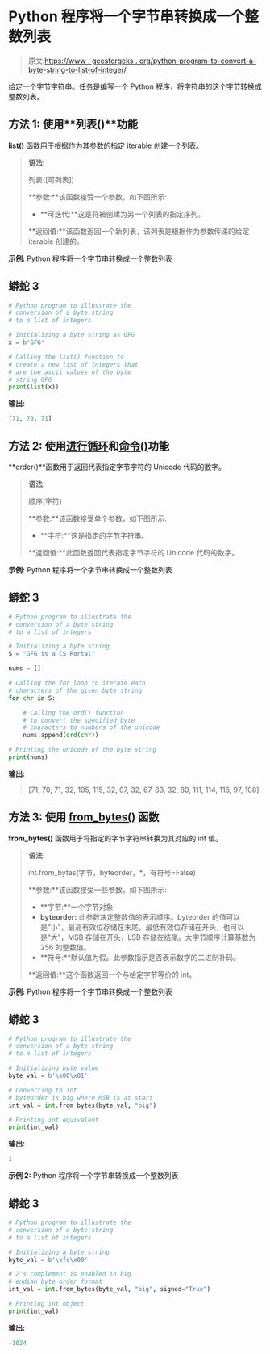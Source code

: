 # Python 程序将一个字节串转换成一个整数列表

> 原文:[https://www . geesforgeks . org/python-program-to-convert-a-byte-string-to-list-of-integer/](https://www.geeksforgeeks.org/python-program-to-convert-a-byte-string-to-a-list-of-integers/)

给定一个字节字符串。任务是编写一个 Python 程序，将字符串的这个字节转换成整数列表。

## **方法 1:** 使用**列表()**功能

**list()** 函数用于根据作为其参数的指定 iterable 创建一个列表。

> **语法:**
> 
> 列表([可列表])
> 
> **参数:**该函数接受一个参数，如下图所示:
> 
> *   **可迭代:**这是将被创建为另一个列表的指定序列。
> 
> **返回值:**该函数返回一个新列表，该列表是根据作为参数传递的给定 iterable 创建的。

**示例:** Python 程序将一个字节串转换成一个整数列表

## 蟒蛇 3

```py
# Python program to illustrate the
# conversion of a byte string
# to a list of integers

# Initializing a byte string as GFG
x = b'GFG'

# Calling the list() function to
# create a new list of integers that  
# are the ascii values of the byte
# string GFG
print(list(x))
```

**输出:**

```py
[71, 70, 71]
```

## **方法 2:** 使用[进行循环](https://www.geeksforgeeks.org/python-for-loops/)和[命令()](https://www.geeksforgeeks.org/ord-function-python/)功能

**order()**函数用于返回代表指定字节字符的 Unicode 代码的数字。

> **语法:**
> 
> 顺序(字符)
> 
> **参数:**该函数接受单个参数，如下图所示:
> 
> *   **字符:**这是指定的字节字符串。
> 
> **返回值:**此函数返回代表指定字节字符的 Unicode 代码的数字。

**示例:** Python 程序将一个字节串转换成一个整数列表

## 蟒蛇 3

```py
# Python program to illustrate the
# conversion of a byte string
# to a list of integers

# Initializing a byte string
S = "GFG is a CS Portal"

nums = []

# Calling the for loop to iterate each
# characters of the given byte string
for chr in S:

    # Calling the ord() function
    # to convert the specified byte
    # characters to numbers of the unicode
    nums.append(ord(chr))

# Printing the unicode of the byte string
print(nums)
```

**输出:**

> [71, 70, 71, 32, 105, 115, 32, 97, 32, 67, 83, 32, 80, 111, 114, 116, 97, 108]

## **方法 3:** 使用 [from_bytes()](https://www.geeksforgeeks.org/python-bit-functions-on-int-bit_length-to_bytes-and-from_bytes/) 函数

**from_bytes()** 函数用于将指定的字节字符串转换为其对应的 int 值。

> **语法:**
> 
> int.from_bytes(字节，byteorder，*，有符号=False)
> 
> **参数:**该函数接受一些参数，如下图所示:
> 
> *   **字节:**一个字节对象
> *   **byteorder:** 此参数决定整数值的表示顺序。byteorder 的值可以是“小”，最高有效位存储在末尾，最低有效位存储在开头，也可以是“大”，MSB 存储在开头，LSB 存储在结尾。大字节顺序计算基数为 256 的整数值。
> *   **符号:**默认值为假。此参数指示是否表示数字的二进制补码。
> 
> **返回值:**这个函数返回一个与给定字节等价的 int。

**示例:** Python 程序将一个字节串转换成一个整数列表

## 蟒蛇 3

```py
# Python program to illustrate the
# conversion of a byte string
# to a list of integers

# Initializing byte value
byte_val = b'\x00\x01'

# Converting to int
# byteorder is big where MSB is at start
int_val = int.from_bytes(byte_val, "big")

# Printing int equivalent
print(int_val)
```

**输出:**

```py
1
```

**示例 2:** Python 程序将一个字节串转换成一个整数列表

## 蟒蛇 3

```py
# Python program to illustrate the
# conversion of a byte string
# to a list of integers

# Initializing a byte string
byte_val = b'\xfc\x00'

# 2's complement is enabled in big
# endian byte order format
int_val = int.from_bytes(byte_val, "big", signed="True")

# Printing int object
print(int_val)
```

**输出:**

```py
-1024
```